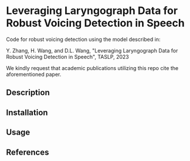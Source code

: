 # Leveraging Laryngograph Data for Robust Voicing Detection in Speech

Code for robust voicing detection using the model described in:

Y. Zhang, H. Wang, and D.L. Wang, "Leveraging Laryngograph Data for Robust Voicing Detection in Speech", TASLP, 2023

We kindly request that academic publications utilizing this repo cite the aforementioned paper.

## Description

## Installation

## Usage

## References
